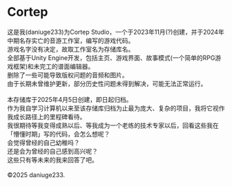 # Cortep

这是我(daniuge233)为Cortep Studio，一个于2023年11月(?)创建，并于2024年中期名存实亡的音游工作室，编写的游戏代码。<br/>
游戏名字没有决定，故取工作室名为存储库名。<br/>
全部基于Unity Engine开发，包括主页、游戏界面、故事模式(一个简单的RPG游戏框架)和未完工的谱面编辑器。<br/>
删除了一些可能导致版权问题的音频和图片。<br/>
由于长期未曾维护更新，部分历史性问题未得到解决，可能无法正常运行。<br/>
<br/>
本存储库于2025年4月5日创建，即日起归档。<br/>
作为我自学习计算机以来至该存储库归档为止最为庞大、复杂的项目，我将它视作我成长路径上的里程碑看待。<br/>
我很期待等我变得成熟以后、等我成为一个老练的技术专家以后，回看这些我在「懵懂时期」写的代码，会怎么想呢？<br/>
会觉得曾经的自己幼稚吗？<br/>
还是会为曾经的自己感到高兴呢？<br/>
这些只有等未来的我来回答了吧。<br/>
<br/>
©2025 daniuge233.
